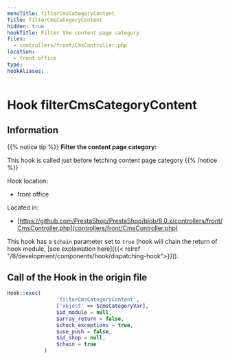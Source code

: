 ```yaml
---
menuTitle: filterCmsCategoryContent
Title: filterCmsCategoryContent
hidden: true
hookTitle: Filter the content page category
files:
  - controllers/front/CmsController.php
location:
  - front office
type: 
hookAliases:
---
```


# Hook filterCmsCategoryContent

## Information

{{% notice tip %}}
**Filter the content page category:** 

This hook is called just before fetching content page category
{{% /notice %}}

Hook location:
  - front office

Located in: 
  - [https://github.com/PrestaShop/PrestaShop/blob/8.0.x/controllers/front/CmsController.php](controllers/front/CmsController.php)

This hook has a `$chain` parameter set to `true` (hook will chain the return of hook module, [see explaination here]({{< relref "/8/development/components/hook/dispatching-hook">}})).

## Call of the Hook in the origin file

```php
Hook::exec(
                'filterCmsCategoryContent',
                ['object' => $cmsCategoryVar],
                $id_module = null,
                $array_return = false,
                $check_exceptions = true,
                $use_push = false,
                $id_shop = null,
                $chain = true
            )
```